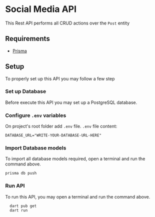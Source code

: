 # Social Media API
This Rest API performs all CRUD actions over the `Post` entity

## Requirements
- [Prisma](https://www.prisma.io/)

## Setup
To properly set up this API you may follow a few step

### Set up Database
Before execute this API you may set up a PostgreSQL database.

### Configure `.env` variables
On project's root folder add `.env` file.
`.env` file content:

```
DATABASE_URL="WRITE-YOUR-DATABASE-URL-HERE"
```
### Import Database models
To import all database models required, open a terminal and run the command above.
```
prisma db push
```
### Run API
To run this API, you may open a terminal and run the command above.

```
  dart pub get
  dart run
```